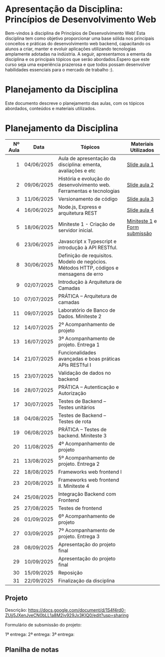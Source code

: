 # Apresentação da Disciplina: Princípios de Desenvolvimento Web

Bem-vindos à disciplina de Princípios de Desenvolvimento Web! Esta disciplina tem como objetivo proporcionar uma base sólida nos principais conceitos e práticas do desenvolvimento web backend, capacitando os alunos a criar, manter e evoluir aplicações utilizando tecnologias amplamente adotadas na indústria. A seguir, apresentamos a ementa da disciplina e os principais tópicos que serão abordados.Espero que este curso seja uma experiência prazerosa e que todos possam desenvolver habilidades essenciais para o mercado de trabalho :).

# Planejamento da Disciplina

Este documento descreve o planejamento das aulas, com os tópicos abordados, conteúdos e materiais utilizados.

# Planejamento da Disciplina


| Nº Aula | Data       | Tópicos                                                                 | Materiais Utilizados |
|--------:|------------|-------------------------------------------------------------------------|-----------------------|
| 1       | 04/06/2025 | Aula de apresentação da disciplina: ementa, avaliações e etc            | [Slide aula 1](aulas/aula1.pdf)|
| 2       | 09/06/2025 | História e evolução do desenvolvimento web. Ferramentas e tecnologias   | [Slide aula 2](aulas/aula2.pdf)|
| 3       | 11/06/2025 | Versionamento de código                                                 | [Slide aula 3](aulas/aula3.pdf)|
| 4       | 16/06/2025 | Node.js, Express e arquitetura REST                                     | [Slide aula 4](aulas/aula4.pdf)|
| 5       | 18/06/2025 | Miniteste 1 - Criação de servidor inicial.                              | [Miniteste 1](aulas/miniteste1.pdf) e [Form submissão](https://forms.gle/ZbQkbbHstqUUZyrR7)|
| 6       | 23/06/2025 | Javascript x Typescript e introdução à API RESTful.                     |                       |
| 8       | 30/06/2025 | Definição de requisitos. Modelo de negócios. Métodos HTTP, códigos e mensagens de erro |              |
| 9       | 02/07/2025 | Introdução à Arquitetura de Camadas                                     |                       |
| 10      | 07/07/2025 | PRÁTICA – Arquitetura de camadas                                        |                       |
| 11      | 09/07/2025 | Laboratório de Banco de Dados. Miniteste 2                              |                       |
| 12      | 14/07/2025 | 2º Acompanhamento de projeto                                             |                       |
| 13      | 16/07/2025 | 3º Acompanhamento de projeto. Entrega 1                                 |                       |
| 14      | 21/07/2025 | Funcionalidades avançadas e boas práticas APIs RESTful I                |                       |
| 15      | 23/07/2025 | Validação de dados no backend                                            |                       |
| 16      | 28/07/2025 | PRÁTICA – Autenticação e Autorização                                    |                       |
| 17      | 30/07/2025 | Testes de Backend – Testes unitários                                    |                       |
| 18      | 04/08/2025 | Testes de Backend – Testes de rota                                      |                       |
| 19      | 06/08/2025 | PRÁTICA – Testes de backend. Miniteste 3                                |                       |
| 20      | 11/08/2025 | 4º Acompanhamento de projeto                                             |                       |
| 21      | 13/08/2025 | 5º Acompanhamento de projeto. Entrega 2                                 |                       |
| 22      | 18/08/2025 | Frameworks web frontend I                                               |                       |
| 23      | 20/08/2025 | Frameworks web frontend II. Miniteste 4                                 |                       |
| 24      | 25/08/2025 | Integração Backend com Frontend                                         |                       |
| 25      | 27/08/2025 | Testes de frontend                                                       |                       |
| 26      | 01/09/2025 | 6º Acompanhamento de projeto                                             |                       |
| 27      | 03/09/2025 | 7º Acompanhamento de projeto. Entrega 3                                 |                       |
| 28      | 08/09/2025 | Apresentação do projeto final                                           |                       |
| 29      | 10/09/2025 | Apresentação do projeto final                                           |                       |
| 30      | 15/09/2025 | Reposição                                                               |                       |
| 31      | 22/09/2025 | Finalização da disciplina                                               |                        |


## Projeto

Descrição: https://docs.google.com/document/d/1S4f4rd0-ZUjj5JXenJveCN0bLL1a8M2iv929Jx3KIQ0/edit?usp=sharing

Formulário de subsmissão do projeto: 

1ª entrega: 
2ª entrega:
3ª entrega:

## Planilha de notas
